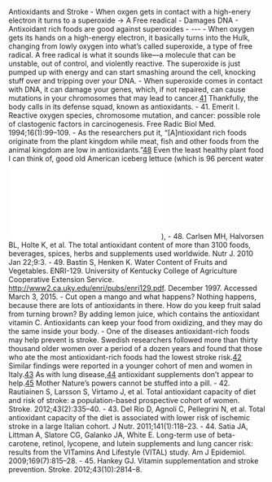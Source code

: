  Antioxidants and Stroke
	- When oxgen gets in contact with a high-enery electron it turns to a superoxide -> A Free readical
	- Damages DNA
	- Antixoidant rich foods are good against superoxides
	- ---
	- When oxygen gets its hands on a high-energy electron, it basically turns into the Hulk, changing from lowly oxygen into what’s called superoxide, a type of free radical. A free radical is what it sounds like—a molecule that can be unstable, out of control, and violently reactive. The superoxide is just pumped up with energy and can start smashing around the cell, knocking stuff over and tripping over your DNA.
	- When superoxide comes in contact with DNA, it can damage your genes, which, if not repaired, can cause mutations in your chromosomes that may lead to cancer.[41](file:///text/part0045.html#chapter3-41) Thankfully, the body calls in its defense squad, known as antioxidants. 
		- 41. Emerit I. Reactive oxygen species, chromosome mutation, and cancer: possible role of clastogenic factors in carcinogenesis. Free Radic Biol Med. 1994;16(1):99–109.
	- As the researchers put it, “[A]ntioxidant rich foods originate from the plant kingdom while meat, fish and other foods from the animal kingdom are low in antioxidants.”[48](file:///text/part0045.html#chapter3-48) Even the least healthy plant food I can think of, good old American iceberg lettuce (which is 96 percent water![49](file:///text/part0045.html#chapter3-49)),
		- 48. Carlsen MH, Halvorsen BL, Holte K, et al. The total antioxidant content of more than 3100 foods, beverages, spices, herbs and supplements used worldwide. Nutr J. 2010 Jan 22;9:3.
		- 49. Bastin S, Henken K. Water Content of Fruits and Vegetables. ENRI-129. University of Kentucky College of Agriculture Cooperative Extension Service. http://www2.ca.uky.edu/enri/pubs/enri129.pdf. December 1997. Accessed March 3, 2015.
	- Cut open a mango and what happens? Nothing happens, because there are lots of antioxidants in there. How do you keep fruit salad from turning brown? By adding lemon juice, which contains the antioxidant vitamin C. Antioxidants can keep your food from oxidizing, and they may do the same inside your body.
	- One of the diseases antioxidant-rich foods may help prevent is stroke. Swedish researchers followed more than thirty thousand older women over a period of a dozen years and found that those who ate the most antioxidant-rich foods had the lowest stroke risk.[42](file:///text/part0045.html#chapter3-42) Similar findings were reported in a younger cohort of men and women in Italy.[43](file:///text/part0045.html#chapter3-43) As with lung disease,[44](file:///text/part0045.html#chapter3-44) antioxidant supplements don’t appear to help.[45](file:///text/part0045.html#chapter3-45) Mother Nature’s powers cannot be stuffed into a pill.
		- 42. Rautiainen S, Larsson S, Virtamo J, et al. Total antioxidant capacity of diet and risk of stroke: a population-based prospective cohort of women. Stroke. 2012;43(2):335–40.
		- 43. Del Rio D, Agnoli C, Pellegrini N, et al. Total antioxidant capacity of the diet is associated with lower risk of ischemic stroke in a large Italian cohort. J Nutr. 2011;141(1):118–23.
		- 44. Satia JA, Littman A, Slatore CG, Galanko JA, White E. Long-term use of beta-carotene, retinol, lycopene, and lutein supplements and lung cancer risk: results from the VITamins And Lifestyle (VITAL) study. Am J Epidemiol. 2009;169(7):815–28.
		- 45. Hankey GJ. Vitamin supplementation and stroke prevention. Stroke. 2012;43(10):2814–8.